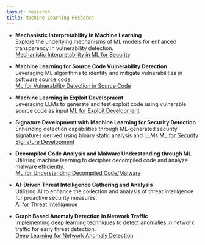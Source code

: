 ```yaml
---
layout: research
title: Machine Learning Research
---
```


- **Mechanistic Interpretability in Machine Learning**  
  Explore the underlying mechanisms of ML models for enhanced transparency in vulnerability detection.  
  [Mechanistic Interpretability in ML for Security](http://research.richards.ai/research/mechanistic-interpretability)

- **Machine Learning for Source Code Vulnerability Detection**  
  Leveraging ML algorithms to identify and mitigate vulnerabilities in software source code.  
  [ML for Vulnerability Detection in Source Code](http://research.richards.ai/research/source-code-vulnerability)

- **Machine Learning in Exploit Development**  
  Leveraging LLMs to generate and test exploit code using vulnerable source code as input
  [ML for Exploit Development](http://research.richards.ai/research/exploit-development-ml)

- **Signature Development with Machine Learning for Security Detection**  
  Enhancing detection capabilities through ML-generated security signatures derived using binary static analysis and LLMs
  [ML for Security Signature Development](http://research.richards.ai/research/security-signature-ml)

- **Decompiled Code Analysis and Malware Understanding through ML**  
  Utilizing machine learning to decipher decompiled code and analyze malware efficiently.  
  [ML for Understanding Decompiled Code/Malware](http://research.richards.ai/research/decompiled-code-analysis)

- **AI-Driven Threat Intelligence Gathering and Analysis**  
  Utilizing AI to enhance the collection and analysis of threat intelligence for proactive security measures.  
  [AI for Threat Intelligence](http://research.richards.ai/research/ai-threat-intelligence)

- **Graph Based Anomaly Detection in Network Traffic**  
  Implementing deep learning techniques to detect anomalies in network traffic for early threat detection.  
  [Deep Learning for Network Anomaly Detection](http://research.richards.ai/research/network-anomaly-detection)